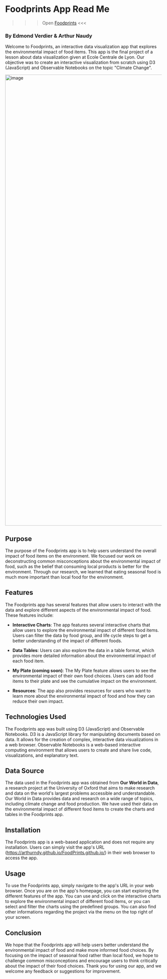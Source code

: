 # Foodprints App Read Me

>>> Open [Foodprints]([url](https://arthurndy.github.io/FoodPrints.github.io/)) <<<

### By Edmond Verdier & Arthur Naudy
Welcome to Foodprints, an interactive data visualization app that explores the environmental impact of food items. This app is the final project of a lesson about data visualization given at Ecole Centrale de Lyon. Our objective was to create an interactive visualization from scratch using D3 (JavaScript) and Observable Notebooks on the topic "Climate Change".

<img width="1452" alt="image" src="https://github.com/user-attachments/assets/6689a508-2a19-4c50-be29-d4b5bcf1a735" />

## Purpose
The purpose of the Foodprints app is to help users understand the overall impact of food items on the environment. We focused our work on deconstructing common misconceptions about the environmental impact of food, such as the belief that consuming local products is better for the environment. Through our research, we learned that eating seasonal food is much more important than local food for the environment.

## Features
The Foodprints app has several features that allow users to interact with the data and explore different aspects of the environmental impact of food. These features include:

* **Interactive Charts**: 
The app features several interactive charts that allow users to explore the environmental impact of different food items. Users can filter the data by food group, and life cycle steps to get a better understanding of the impact of different foods.

* **Data Tables**: 
Users can also explore the data in a table format, which provides more detailed information about the environmental impact of each food item.

* **My Plate (coming soon)**: 
The My Plate feature allows users to see the environmental impact of their own food choices. Users can add food items to their plate and see the cumulative impact on the environment.

* **Resources**: 
The app also provides resources for users who want to learn more about the environmental impact of food and how they can reduce their own impact.

## Technologies Used
The Foodprints app was built using D3 (JavaScript) and Observable Notebooks. D3 is a JavaScript library for manipulating documents based on data. It allows for the creation of complex, interactive data visualizations in a web browser. Observable Notebooks is a web-based interactive computing environment that allows users to create and share live code, visualizations, and explanatory text.

## Data Source
The data used in the Foodprints app was obtained from **Our World in Data**, a research project at the University of Oxford that aims to make research and data on the world's largest problems accessible and understandable. Our World in Data provides data and research on a wide range of topics, including climate change and food production. We have used their data on the environmental impact of different food items to create the charts and tables in the Foodprints app.

## Installation
The Foodprints app is a web-based application and does not require any installation. Users can simply visit the app's URL (https://arthurndy.github.io/FoodPrints.github.io/) in their web browser to access the app.

## Usage
To use the Foodprints app, simply navigate to the app's URL in your web browser. Once you are on the app's homepage, you can start exploring the different features of the app. You can use and click on the interactive charts to explore the environmental impact of different food items, or you can select and filter the charts using the predefined groups. You can also find other informations regarding the project via the menu on the top right of your screen.

## Conclusion
We hope that the Foodprints app will help users better understand the environmental impact of food and make more informed food choices. By focusing on the impact of seasonal food rather than local food, we hope to challenge common misconceptions and encourage users to think critically about the impact of their food choices. Thank you for using our app, and we welcome any feedback or suggestions for improvement.
